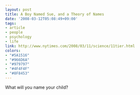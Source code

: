 ```yaml
---
layout: post
title: A Boy Named Sue, and a Theory of Names
date: '2008-03-12T05:08:49+09:00'
tags:
- article
- people
- psychology
- life
link: http://www.nytimes.com/2008/03/11/science/11tier.html
colors:
- "#5A1516"
- "#966D6A"
- "#979797"
- "#4F4F4F"
- "#8F8453"
---
```


<p>What will you name your child? </p>
